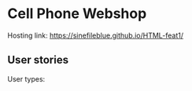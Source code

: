 # Cell Phone Webshop

Hosting link: https://sinefileblue.github.io/HTML-feat1/ 

## User stories

User types:
